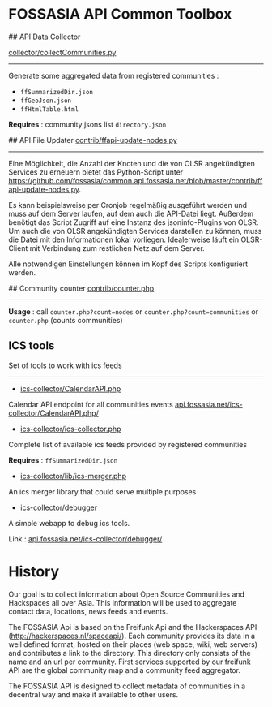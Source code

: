 FOSSASIA API Common Toolbox
===========

## API Data Collector

[collector/collectCommunities.py](https://github.com/fossasia/common.api.fossasia.net/blob/master/collector/collectCommunities.py)

----------------------

Generate some aggregated data from registered communities :

* `ffSummarizedDir.json`
* `ffGeoJson.json`
* `ffHtmlTable.html`

**Requires** : community jsons list `directory.json`


## API File Updater
[contrib/ffapi-update-nodes.py](https://github.com/fossasia/common.api.fossasia.net/blob/master/contrib/ffapi-update-nodes.py)

----------------------

Eine Möglichkeit, die Anzahl der Knoten und die von OLSR angekündigten Services zu erneuern bietet das Python-Script unter https://github.com/fossasia/common.api.fossasia.net/blob/master/contrib/ffapi-update-nodes.py.

Es kann beispielsweise per Cronjob regelmäßig ausgeführt werden und muss auf dem Server laufen, auf dem auch die API-Datei liegt. Außerdem benötigt das Script Zugriff auf eine Instanz des jsoninfo-Plugins von OLSR. Um auch die von OLSR angekündigten Services darstellen zu können, muss die Datei mit den Informationen lokal vorliegen. Idealerweise läuft ein OLSR-Client mit Verbindung zum restlichen Netz auf dem Server.

Alle notwendigen Einstellungen können im Kopf des Scripts konfiguriert werden.

## Community counter
[contrib/counter.php](https://github.com/fossasia/common.api.fossasia.net/blob/master/contrib/counter.php)

----------------------

**Usage** : call `counter.php?count=nodes` or `counter.php?count=communities` or `counter.php` (counts communities)

## ICS tools
Set of tools to work with ics feeds

----------------------

* [ics-collector/CalendarAPI.php](https://github.com/fossasia/common.api.fossasia.net/blob/master/ics-collector/CalendarAPI.php)

Calendar API endpoint for all communities events [api.fossasia.net/ics-collector/CalendarAPI.php/](http://api.fossasia.net/ics-collector/CalendarAPI.php/)

* [ics-collector/ics-collector.php](https://github.com/fossasia/common.api.fossasia.net/blob/master/ics-collector/ics-collector.php)

Complete list of available ics feeds provided by registered communities

**Requires** : `ffSummarizedDir.json`

* [ics-collector/lib/ics-merger.php](https://github.com/fossasia/common.api.fossasia.net/blob/master/ics-collector/lib/ics-merger.php)

An ics merger library that could serve multiple purposes

* [ics-collector/debugger](https://github.com/fossasia/common.api.fossasia.net/tree/master/ics-collector/debugger)

A simple webapp to debug ics tools. 

Link : [api.fossasia.net/ics-collector/debugger/](http://api.fossasia.net/ics-collector/debugger/)



History
=======

Our goal is to collect information about Open Source Communities and Hackspaces all over Asia. This information will be used to aggregate contact data, locations, news feeds and events.

The FOSSASIA Api is based on the Freifunk Api and the Hackerspaces API (http://hackerspaces.nl/spaceapi/). Each community provides its data in a well defined format, hosted on their places (web space, wiki, web servers) and contributes a link to the directory. This directory only consists of the name and an url per community. First services supported by our freifunk API are the global community map and a community feed aggregator.

The FOSSASIA API is designed to collect metadata of communities in a decentral way and make it available to other users.


